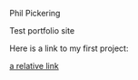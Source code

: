 Phil Pickering

Test portfolio site

Here is a link to my first project: 

[a relative link](https://github.com/phildc/html-css-workshop/blob/master/01-11-image-flow.html)
